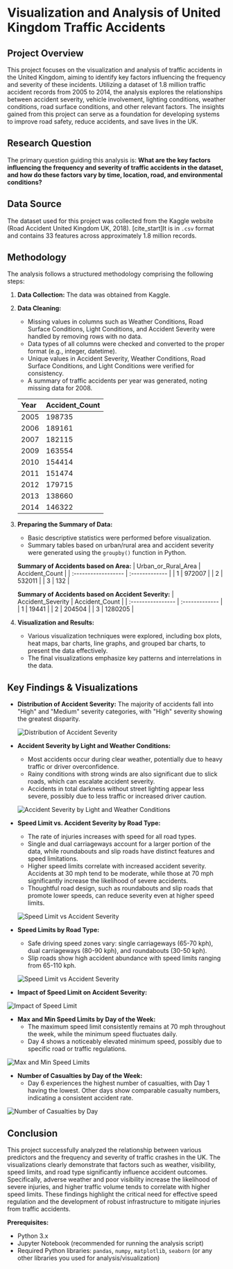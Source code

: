# Visualization and Analysis of United Kingdom Traffic Accidents

## Project Overview

This project focuses on the visualization and analysis of traffic accidents in the United Kingdom, aiming to identify key factors influencing the frequency and severity of these incidents. Utilizing a dataset of 1.8 million traffic accident records from 2005 to 2014, the analysis explores the relationships between accident severity, vehicle involvement, lighting conditions, weather conditions, road surface conditions, and other relevant factors. The insights gained from this project can serve as a foundation for developing systems to improve road safety, reduce accidents, and save lives in the UK.

## Research Question

The primary question guiding this analysis is: **What are the key factors influencing the frequency and severity of traffic accidents in the dataset, and how do these factors vary by time, location, road, and environmental conditions?**

## Data Source

The dataset used for this project was collected from the Kaggle website (Road Accident United Kingdom UK, 2018). [cite_start]It is in `.csv` format and contains 33 features across approximately 1.8 million records. 

## Methodology

The analysis follows a structured methodology comprising the following steps:

1.  **Data Collection:** The data was obtained from Kaggle. 
2.  **Data Cleaning:**
    * Missing values in columns such as Weather Conditions, Road Surface Conditions, Light Conditions, and Accident Severity were handled by removing rows with no data. 
    * Data types of all columns were checked and converted to the proper format (e.g., integer, datetime). 
    * Unique values in Accident Severity, Weather Conditions, Road Surface Conditions, and Light Conditions were verified for consistency. 
    * A summary of traffic accidents per year was generated, noting missing data for 2008. 

    | Year | Accident_Count |
    | :--- | :------------- |
    | 2005 | 198735         |
    | 2006 | 189161         |
    | 2007 | 182115         |
    | 2009 | 163554         |
    | 2010 | 154414         |
    | 2011 | 151474         |
    | 2012 | 179715         |
    | 2013 | 138660         |
    | 2014 | 146322         |

3.  **Preparing the Summary of Data:**
    * Basic descriptive statistics were performed before visualization. 
    * Summary tables based on urban/rural area and accident severity were generated using the `groupby()` function in Python. 

    **Summary of Accidents based on Area:**
    | Urban_or_Rural_Area | Accident_Count |
    | :------------------ | :------------- |
    | 1                   | 972007         |
    | 2                   | 532011         |
    | 3                   | 132            |

    **Summary of Accidents based on Accident Severity:**
    | Accident_Severity | Accident_Count |
    | :---------------- | :------------- |
    | 1                 | 19441          |
    | 2                 | 204504         |
    | 3                 | 1280205        |

4.  **Visualization and Results:**
    * Various visualization techniques were explored, including box plots, heat maps, bar charts, line graphs, and grouped bar charts, to present the data effectively. 
    * The final visualizations emphasize key patterns and interrelations in the data. 

## Key Findings & Visualizations

* **Distribution of Accident Severity:** The majority of accidents fall into "High" and "Medium" severity categories, with "High" severity showing the greatest disparity.

  ![Distribution of Accident Severity](result/Distribution_Accident_Severity.png "Distribution of Accident Severity")

* **Accident Severity by Light and Weather Conditions:**
    * Most accidents occur during clear weather, potentially due to heavy traffic or driver overconfidence. 
    * Rainy conditions with strong winds are also significant due to slick roads, which can escalate accident severity. 
    * Accidents in total darkness without street lighting appear less severe, possibly due to less traffic or increased driver caution.

  ![Accident Severity by Light and Weather Conditions](result/Accident_Severity_by_Conditions.png "Accident Severity by Light and Weather Conditions")
    

* **Speed Limit vs. Accident Severity by Road Type:**
    * The rate of injuries increases with speed for all road types. 
    * Single and dual carriageways account for a larger portion of the data, while roundabouts and slip roads have distinct features and speed limitations. 
    * Higher speed limits correlate with increased accident severity. Accidents at 30 mph tend to be moderate, while those at 70 mph significantly increase the likelihood of severe accidents. 
    * Thoughtful road design, such as roundabouts and slip roads that promote lower speeds, can reduce severity even at higher speed limits.

  ![Speed Limit vs Accident Severity](result/Speed_Limit_vs_Accident_Severity_by_Road_Type.png "Speed Limit vs Accident Severity by Road Type")
  
* **Speed Limits by Road Type:**
    * Safe driving speed zones vary: single carriageways (65-70 kph), dual carriageways (80-90 kph), and roundabouts (30-50 kph). 
    * Slip roads show high accident abundance with speed limits ranging from 65-110 kph.

  ![Speed Limit vs Accident Severity](result/Speed_Limit_by_Road_Type.png "Speed Limit by Road Type")

* **Impact of Speed Limit on Accident Severity:**

 ![Impact of Speed Limit](result/Impact_of_Speed_Limit_on_Accident_Severity.png "Impact of Speed Limit on Accident Severity")

* **Max and Min Speed Limits by Day of the Week:**
    * The maximum speed limit consistently remains at 70 mph throughout the week, while the minimum speed fluctuates daily. 
    * Day 4 shows a noticeably elevated minimum speed, possibly due to specific road or traffic regulations.

![Max and Min Speed Limits](result/Max_and_Min_Speed_Limits_by_Day_of_the_Week.png "Max and Min Speed Limits by Day of the Week")

* **Number of Casualties by Day of the Week:**
    * Day 6 experiences the highest number of casualties, with Day 1 having the lowest.  Other days show comparable casualty numbers, indicating a consistent accident rate.
 
![Number of Casualties by Day](result/Number_of_Causalities_by_Day_of_the_Week.png "Number of Casualties by Day of the Week")

## Conclusion

This project successfully analyzed the relationship between various predictors and the frequency and severity of traffic crashes in the UK. The visualizations clearly demonstrate that factors such as weather, visibility, speed limits, and road type significantly influence accident outcomes. Specifically, adverse weather and poor visibility increase the likelihood of severe injuries, and higher traffic volume tends to correlate with higher speed limits. These findings highlight the critical need for effective speed regulation and the development of robust infrastructure to mitigate injuries from traffic accidents. 


**Prerequisites:**
* Python 3.x
* Jupyter Notebook (recommended for running the analysis script)
* Required Python libraries: `pandas`, `numpy`, `matplotlib`, `seaborn` (or any other libraries you used for analysis/visualization)
